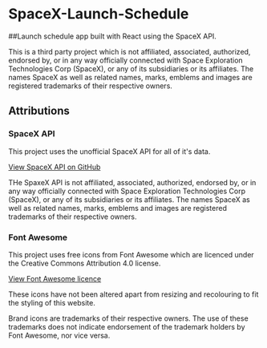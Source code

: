 # SpaceX-Launch-Schedule

##Launch schedule app built with React using the SpaceX API.

This is a third party project which is not affiliated, associated, authorized, endorsed by, or in any way officially connected with Space Exploration Technologies Corp (SpaceX), or any of its subsidiaries or its affiliates. The names SpaceX as well as related names, marks, emblems and images are registered trademarks of their respective owners.

## Attributions

### SpaceX API
This project uses the unofficial SpaceX API for all of it's data.

[View SpaceX API on GitHub](https://github.com/r-spacex/SpaceX-API)

THe SpaxeX API is not affiliated, associated, authorized, endorsed by, or in any way officially connected with Space Exploration Technologies Corp (SpaceX), or any of its subsidiaries or its affiliates. The names SpaceX as well as related names, marks, emblems and images are registered trademarks of their respective owners.

### Font Awesome
This project uses free icons from Font Awesome which are licenced under the Creative Commons Attribution 4.0 license.

[View Font Awesome licence](https://fontawesome.com/license)
 
These icons have not been altered apart from resizing and recolouring to fit the styling of this website.

Brand icons are trademarks of their respective owners. The use of these trademarks does not indicate endorsement of the trademark holders by Font Awesome, nor vice versa.
